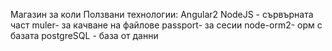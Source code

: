 Магазин за коли
Ползвани технологии:
Angular2
NodeJS - сървърната част
muler- за качване на файлове
passport- за сесии
node-orm2- орм с базата
postgreSQL - база от данни
